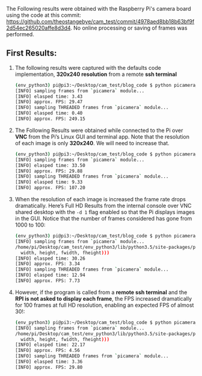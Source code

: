 The Following results were obtained with the Raspberry Pi's camera board using the code at this commit: https://github.com/theostangebye/cam_test/commit/4978aed8bb18b63bf9f2d54ec265020affe8d3d4.
No online processing or saving of frames was performed.

## First Results:
1. The following results were captured with the defaults code implementation, **320x240 resolution** from a remote **ssh terminal**
	```bash
	(env_python3) pi@pi3:~/Desktop/cam_test/blog_code $ python picamera_fps_demo.py
	[INFO] sampling frames from `picamera` module...
	[INFO] elasped time: 3.43
	[INFO] approx. FPS: 29.47
	[INFO] sampling THREADED frames from `picamera` module...
	[INFO] elasped time: 0.40
	[INFO] approx. FPS: 249.15
	```

2.  The Following Results were obtained while connected to the Pi over **VNC** from the Pi’s Linux GUI and terminal app.  Note that the resolution of each image is only **320x240**.  We will need to increase that.
	```bash
	(env_python3) pi@pi3:~/Desktop/cam_test/blog_code $ python picamera_fps_demo.py -d 1 -n 1000
	[INFO] sampling frames from `picamera` module...
	[INFO] elasped time: 33.50
	[INFO] approx. FPS: 29.88
	[INFO] sampling THREADED frames from `picamera` module...
	[INFO] elasped time: 9.33
	[INFO] approx. FPS: 107.20
	```

3.  When the resolution of each image is increased the frame rate drops dramatically. Here’s Full HD Results from the internal console over VNC shared desktop with the `-d 1` flag enabled so that the Pi displays images in the GUI. Notice that the number of frames considered has gone from 1000 to 100: 
	```bash
	(env_python3) pi@pi3:~/Desktop/cam_test/blog_code $ python picamera_fps_demo.py -d 1 -n 100
	[INFO] sampling frames from `picamera` module...
	/home/pi/Desktop/cam_test/env_python3/lib/python3.5/site-packages/picamera/encoders.py:544: PiCameraResolutionRounded: frame size rounded up from 1920x1080 to 1920x1088
	  width, height, fwidth, fheight)))
	[INFO] elasped time: 30.26
	[INFO] approx. FPS: 3.34
	[INFO] sampling THREADED frames from `picamera` module...
	[INFO] elasped time: 12.94
	[INFO] approx. FPS: 7.73
	```

4. However, if the program is called from a **remote ssh terminal** and the **RPI is not asked to display each frame**, the FPS increased dramatically for 100 frames at full HD resolution, enabling an expected FPS of almost 30!: 
	```bash
	(env_python3) pi@pi3:~/Desktop/cam_test/blog_code $ python picamera_fps_demo.py -n 100
	[INFO] sampling frames from `picamera` module...
	/home/pi/Desktop/cam_test/env_python3/lib/python3.5/site-packages/picamera/encoders.py:544: PiCameraResolutionRounded: frame size rounded up from 1920x1080 to 1920x1088
	  width, height, fwidth, fheight)))
	[INFO] elasped time: 22.17
	[INFO] approx. FPS: 4.56
	[INFO] sampling THREADED frames from `picamera` module...
	[INFO] elasped time: 3.36
	[INFO] approx. FPS: 29.80
	```

